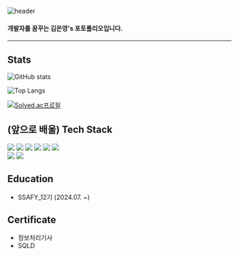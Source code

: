 ![header](https://capsule-render.vercel.app/api?type=waving&color=auto&height=200&section=header&text=welcome&fontSize=70)

#### 개발자를 꿈꾸는 김은영's 포토폴리오입니다.
---
## Stats
![GitHub stats](https://github-readme-stats.vercel.app/api?username=key9425&show_icons=true&theme=radical)  
  
![Top Langs](https://github-readme-stats.vercel.app/api/top-langs/?username=key9425)  
  
[![Solved.ac프로필](http://mazassumnida.wtf/api/generate_badge?boj=key9425)](https://solved.ac/key9425)  

## (앞으로 배울) Tech Stack
<div>
<img src="https://img.shields.io/badge/Python-3776AB?style=flat-square&logo=Python&logoColor=white"/>
<img src="https://img.shields.io/badge/Java-ED8B00?style=flat-square&logo=Python&logoColor=white"/>
<img src="https://img.shields.io/badge/HTML-E34F26?style=flat-square&logo=HTML5&logoColor=white"/>
<img src="https://img.shields.io/badge/CSS3-F68212?style=flat-square&logo=CSS3&logoColor=white"/>
<img src="https://img.shields.io/badge/JavaScript-F7DF1E?style=flat-square&logo=JavaScript&logoColor=white"/>
<img src="https://img.shields.io/badge/MongoDB-47A248?style=flat-square&logo=MongoDB&logoColor=white"/><br/>
<img src="https://img.shields.io/badge/Git-F05032?style=flat-square&logo=Git&logoColor=white"/>
<img src="https://img.shields.io/badge/GitHub-181717?style=flat-square&logo=GitHub&logoColor=white"/>
</div>

## Education
- SSAFY_12기 (2024.07. ~)
  
## Certificate
- 정보처리기사
- SQLD


<!--
**key9425/key9425** is a ✨ _special_ ✨ repository because its `README.md` (this file) appears on your GitHub profile.

Here are some ideas to get you started:

- 🔭 I’m currently working on ...
- 🌱 I’m currently learning ...
- 👯 I’m looking to collaborate on ...
- 🤔 I’m looking for help with ...
- 💬 Ask me about ...
- 📫 How to reach me: ...
- 😄 Pronouns: ...
- ⚡ Fun fact: ...
-->
